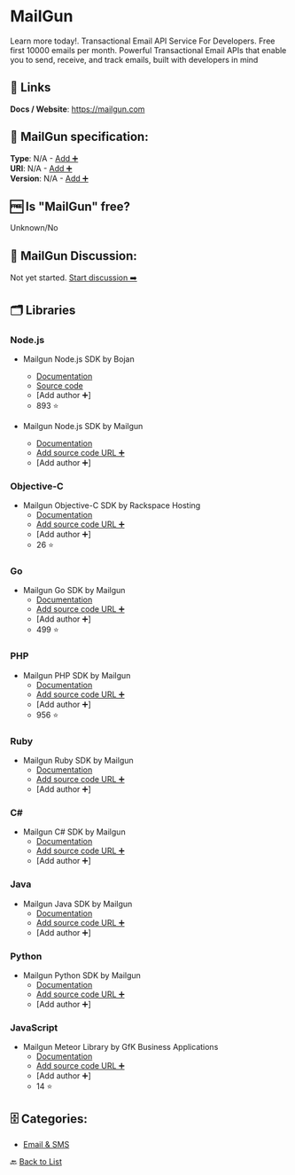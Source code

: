# MailGun
Learn more today!. Transactional Email API Service For Developers. Free first 10000 emails per month. Powerful Transactional Email APIs that enable you to send, receive, and track emails, built with developers in mind

##  🔗 Links
**Docs / Website**: https://mailgun.com

## 🧬 MailGun specification:
**Type**: N/A - [Add ➕](https://github.com/apis-list/apis-list/edit/main/apis-list.yaml)  
**URI**: N/A - [Add ➕](https://github.com/apis-list/apis-list/edit/main/apis-list.yaml)  
**Version**: N/A - [Add ➕](https://github.com/apis-list/apis-list/edit/main/apis-list.yaml)

## 🆓 Is "MailGun" free?
 Unknown/No 

## 💬 MailGun Discussion:
Not yet started. [Start discussion ➡️](https://github.com/apis-list/apis-list/discussions/new)

## 🗂️ Libraries
### Node.js
- Mailgun Node.js SDK by Bojan
    - [Documentation](https://www.npmjs.com/package/mailgun-js)
    - [Source code](https://github.com/bojand/mailgun-js)
    - [Add author ➕]
    - 893 ⭐

- Mailgun Node.js SDK by Mailgun
    - [Documentation](https://documentation.mailgun.com/libraries.html#node-js)
    - [Add source code URL ➕]()
    - [Add author ➕]

### Objective-C
- Mailgun Objective-C SDK by Rackspace Hosting
    - [Documentation](https://github.com/rackerlabs/objc-mailgun)
    - [Add source code URL ➕]()
    - [Add author ➕]
    - 26 ⭐

### Go
- Mailgun Go SDK by Mailgun
    - [Documentation](https://github.com/mailgun/mailgun-go)
    - [Add source code URL ➕]()
    - [Add author ➕]
    - 499 ⭐

### PHP
- Mailgun PHP SDK by Mailgun
    - [Documentation](https://github.com/mailgun/mailgun-php)
    - [Add source code URL ➕]()
    - [Add author ➕]
    - 956 ⭐

### Ruby
- Mailgun Ruby SDK by Mailgun
    - [Documentation](https://documentation.mailgun.com/libraries.html#ruby)
    - [Add source code URL ➕]()
    - [Add author ➕]

### C#
- Mailgun C# SDK by Mailgun
    - [Documentation](https://documentation.mailgun.com/libraries.html#c)
    - [Add source code URL ➕]()
    - [Add author ➕]

### Java
- Mailgun Java SDK by Mailgun
    - [Documentation](https://documentation.mailgun.com/libraries.html#java)
    - [Add source code URL ➕]()
    - [Add author ➕]

### Python
- Mailgun Python SDK by Mailgun
    - [Documentation](https://documentation.mailgun.com/libraries.html#python)
    - [Add source code URL ➕]()
    - [Add author ➕]

### JavaScript
- Mailgun Meteor Library by GfK Business Applications
    - [Documentation](https://github.com/gfk-ba/meteor-mailgun-api/)
    - [Add source code URL ➕]()
    - [Add author ➕]
    - 14 ⭐


## 🗄️ Categories:
- [Email & SMS](https://github.com/apis-list/apis-list#email--sms-)

🔙  [Back to List](https://github.com/apis-list/apis-list)
